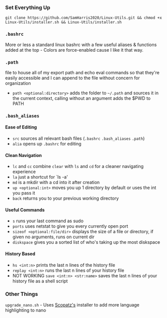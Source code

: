 ### Set Everything Up
`git clone https://github.com/SamHarris2020/Linux-Utils.git && chmod +x Linux-Utils/installer.sh && Linux-Utils/installer.sh`

### `.bashrc`
More or less a standard linux bashrc with a few useful aliases & functions added at the top - Colors are force-enabled cause I like it that way.

### `.path`
file to house all of my export path and echo eval commands so that they're easily accessible and I can append to the file without concern for organization
- `path <optional:directory>` adds the folder to `~/.path` and sources it in the current context, calling without an argument adds the $PWD to PATH

### `.bash_aliases`

#### Ease of Editing
- `src` sources all relevant bash files (`.bashrc` `.bash_aliases` `.path`)
- `alia` opens up `.bashrc` for editing 

#### Clean Navigation
- `lc` and `cc` combine `clear` with `ls` and `cd` for a cleaner navigating experience
- `la` just a shortcut for `ls -a'
- `md` is a mkdir with a cd into it after creation
- `up <optional:int>` moves you up 1 directory by default or uses the int you pass it
- `back` returns you to your previous working directory

#### Useful Commands
- `s` runs your last command as sudo
- `ports` uses netstat to give you every currently open port 
- `sizeof <optional:file/dir>` displays the size of a file or directory, if given no arguments, runs on current dir
- `diskspace` gives you a sorted list of who's taking up the most diskspace

#### History Based
- `hs <int:n>` prints the last n lines of the history file
- `replay <int:n>` runs the last n lines of your history file
- NOT WORKING `save <int:n> <str:name>` saves the last n lines of your history file as a shell script   

### Other Things
`upgrade_nano.sh` - Uses [Scopatz's](https://github.com/scopatz/nanorc) installer to add more language highlighting to nano
